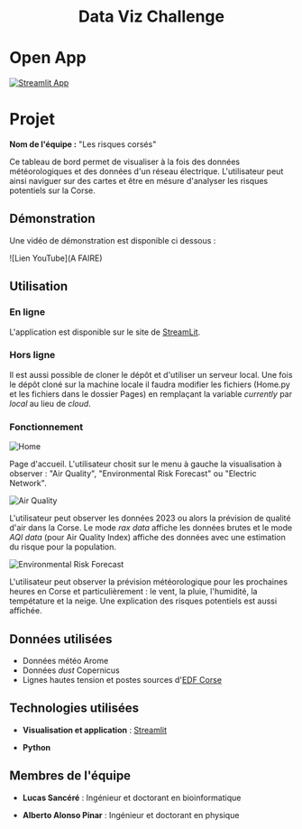 

<center> <h1>Data Viz Challenge</h1> </center>


# Open App

[![Streamlit App](https://static.streamlit.io/badges/streamlit_badge_black_white.svg)](https://data-viz-challenge-2024.streamlit.app/)

# Projet 

**Nom de l'équipe :** "Les risques corsés" 

Ce tableau de bord permet de visualiser à la fois des données météorologiques et des données d'un réseau électrique. L'utilisateur peut ainsi naviguer sur des cartes et être en mésure d'analyser les risques potentiels sur la Corse.

## Démonstration

Une vidéo de démonstration est disponible ci dessous :

![Lien YouTube](A FAIRE)

## Utilisation

### En ligne

L'application est disponible sur le site de [StreamLit](https://data-viz-challenge-2024.streamlit.app/).

### Hors ligne

Il est aussi possible de cloner le dépôt et d'utiliser un serveur local.
Une fois le dépôt cloné sur la machine locale il faudra modifier les fichiers (Home.py et les fichiers dans le dossier Pages) en remplaçant la variable _currently_ par _local_ au lieu de _cloud_.

### Fonctionnement
![Home](https://data-viz-challenge-2024.streamlit.app/)

Page d'accueil.
L'utilisateur chosit sur le menu à gauche la visualisation à observer : "Air Quality", "Environmental Risk Forecast" ou "Electric Network".

![Air Quality](https://data-viz-challenge-2024.streamlit.app/Air_Quality)

L'utilisateur peut observer les données 2023 ou alors la prévision de qualité d'air dans la Corse.
Le mode _rax data_ affiche les données brutes et le mode _AQI data_ (pour Air Quality Index) affiche des données avec une estimation du risque pour la population.

![Environmental Risk Forecast](https://data-viz-challenge-2024.streamlit.app/Environmental_Risks_Forecast)

L'utilisateur peut observer la prévision météorologique pour les prochaines heures en Corse et particulièrement : le vent, la pluie, l'humidité, la tempétature et la neige.
Une explication des risques potentiels est aussi affichée.

## Données utilisées

- Données météo Arome
- Données _dust_ Copernicus
- Lignes hautes tension et postes sources d'[EDF Corse](https://opendata-corse.edf.fr)

## Technologies utilisées

- **Visualisation et application** : [Streamlit](https://streamlit.io/)

- **Python**

## Membres de l'équipe

- **Lucas Sancéré** : Ingénieur et doctorant en bioinformatique

- **Alberto Alonso Pinar** : Ingénieur et doctorant en physique


